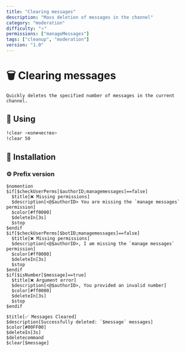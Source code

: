 ```yaml
---
title: "Clearing messages"
description: "Mass deletion of messages in the channel"
category: "moderation"
difficulty: "⭐"
permissions: ["manageMessages"]
tags: ["cleanup", "moderation"]
version: "1.0"
---
```


# 🗑️ Clearing messages

`Quickly deletes the specified number of messages in the current channel.`

## 🎯 Using
```bash
!clear <количество>
!clear 50
```

## 🚀 Installation
### ⚙️ Prefix version
```bdscript
$nomention
$if[$checkUserPerms[$authorID;managemessages]==false]
  $title[❌ Missing permissions]
  $description[<@$authorID> You are missing the `manage messages` permission]
  $color[#ff0000]
  $deleteIn[3s]
  $stop
$endif
$if[$checkUserPerms[$botID;managemessages]==false]
  $title[❌ Missing permissions]
  $description[<@$authorID>, I am missing the `manage messages` permission]
  $color[#ff0000]
  $deleteIn[3s]
  $stop
$endif
$if[$isNumber[$message]==true]
  $title[❌ Argument error]
  $description[<@$authorID>, You provided an invalid number]
  $color[#ff0000]
  $deleteIn[3s]
  $stop
$endif

$title[✅ Messages Cleared]
$description[Successfully deleted: `$message` messages]
$color[#00FF00]
$deleteIn[3s]
$deletecommand
$clear[$message]
```
